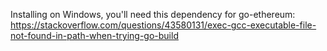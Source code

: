 Installing on Windows, you'll need this dependency for go-ethereum:
https://stackoverflow.com/questions/43580131/exec-gcc-executable-file-not-found-in-path-when-trying-go-build
